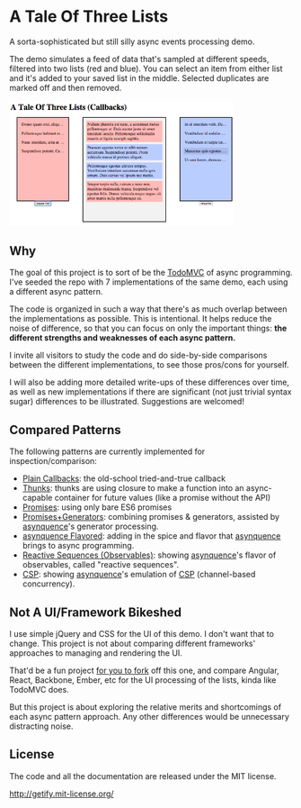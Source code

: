 # A Tale Of Three Lists

A sorta-sophisticated but still silly async events processing demo.

The demo simulates a feed of data that's sampled at different speeds, filtered into two lists (red and blue). You can select an item from either list and it's added to your saved list in the middle. Selected duplicates are marked off and then removed.

<img src="./screen.png" width="400" alt="screenshot of demo">

## Why

The goal of this project is to sort of be the [TodoMVC](http://todomvc.com/) of async programming. I've seeded the repo with 7 implementations of the same demo, each using a different async pattern.

The code is organized in such a way that there's as much overlap between the implementations as possible. This is intentional. It helps reduce the noise of difference, so that you can focus on only the important things: **the different strengths and weaknesses of each async pattern.**

I invite all visitors to study the code and do side-by-side comparisons between the different implementations, to see those pros/cons for yourself.

I will also be adding more detailed write-ups of these differences over time, as well as new implementations if there are significant (not just trivial syntax sugar) differences to be illustrated. Suggestions are welcomed!

## Compared Patterns

The following patterns are currently implemented for inspection/comparison:

* [Plain Callbacks](/../../tree/master/callback/): the old-school tried-and-true callback
* [Thunks](/../../tree/master/thunk/): thunks are using closure to make a function into an async-capable container for future values (like a promise without the API)
* [Promises](/../../tree/master/promise/): using only bare ES6 promises
* [Promises+Generators](/../../tree/master/promise-generator/): combining promises & generators, assisted by [asynquence](http://github.com/getify/asynquence)'s generator processing.
* [asynquence Flavored](/../../tree/master/asynquence/): adding in the spice and flavor that [asynquence](http://github.com/getify/asynquence) brings to async programming.
* [Reactive Sequences (Observables)](/../../tree/master/reactive-sequence/): showing [asynquence](http://github.com/getify/asynquence)'s flavor of observables, called "reactive sequences".
* [CSP](/../../tree/master/csp/): showing [asynquence](http://github.com/getify/asynquence)'s emulation of [CSP](https://github.com/getify/asynquence/tree/master/contrib#go-style-csp-api-emulation) (channel-based concurrency).

## Not A UI/Framework Bikeshed

I use simple jQuery and CSS for the UI of this demo. I don't want that to change. This project is not about comparing different frameworks' approaches to managing and rendering the UI.

That'd be a fun project [for you to fork](/../../fork) off this one, and compare Angular, React, Backbone, Ember, etc for the UI processing of the lists, kinda like TodoMVC does.

But this project is about exploring the relative merits and shortcomings of each async pattern approach. Any other differences would be unnecessary distracting noise.

## License

The code and all the documentation are released under the MIT license.

http://getify.mit-license.org/
